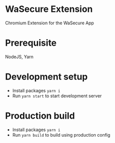 # WaSecure Extension
Chromium Extension for the WaSecure App

# Prerequisite
NodeJS, Yarn

# Development setup 
- Install packages `yarn i`
- Run `yarn start` to start development server

# Production build
- Install packages `yarn i`
- Run `yarn build` to build using production config

